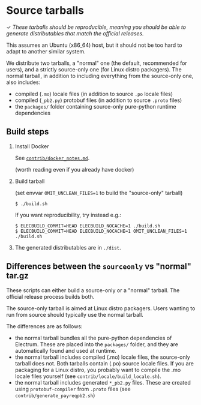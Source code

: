 # Source tarballs

✓ _These tarballs should be reproducible, meaning you should be able to generate
   distributables that match the official releases._

This assumes an Ubuntu (x86_64) host, but it should not be too hard to adapt to another
similar system.

We distribute two tarballs, a "normal" one (the default, recommended for users),
and a strictly source-only one (for Linux distro packagers).
The normal tarball, in addition to including everything from
the source-only one, also includes:
- compiled (`.mo`) locale files (in addition to source `.po` locale files)
- compiled (`_pb2.py`) protobuf files (in addition to source `.proto` files)
- the `packages/` folder containing source-only pure-python runtime dependencies


## Build steps

1. Install Docker

    See [`contrib/docker_notes.md`](../../docker_notes.md).

    (worth reading even if you already have docker)

2. Build tarball

    (set envvar `OMIT_UNCLEAN_FILES=1` to build the "source-only" tarball)
    ```
    $ ./build.sh
    ```
    If you want reproducibility, try instead e.g.:
    ```
    $ ELECBUILD_COMMIT=HEAD ELECBUILD_NOCACHE=1 ./build.sh
    $ ELECBUILD_COMMIT=HEAD ELECBUILD_NOCACHE=1 OMIT_UNCLEAN_FILES=1 ./build.sh
    ```

3. The generated distributables are in `./dist`.


## Differences between the `sourceonly` vs "normal" tar.gz

These scripts can either build a source-only or a "normal" tarball.
The official release process builds both.

The source-only tarball is aimed at Linux distro packagers.
Users wanting to run from source should typically use the normal tarball.

The differences are as follows:
- the normal tarball bundles all the pure-python dependencies of Electrum.
  These are placed into the `packages/` folder, and they are automatically
  found and used at runtime.
- the normal tarball includes compiled (.mo) locale files, the source-only tarball does not.
  Both tarballs contain (.po) source locale files. If you are packaging for a Linux distro,
  you probably want to compile the .mo locale files yourself (see `contrib/locale/build_locale.sh`).
- the normal tarball includes generated `*_pb2.py` files. These are created
  using `protobuf-compiler` from `.proto` files (see `contrib/generate_payreqpb2.sh`)
